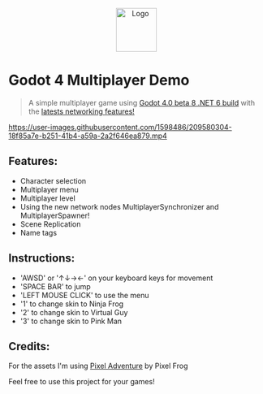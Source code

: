 <br />
<div align="center">
      <img src="https://user-images.githubusercontent.com/1598486/209569770-64ca0ef8-7830-43ee-b065-dce5a8417ba4.png" alt="Logo" width="80" height="86">    
</div>

# Godot 4 Multiplayer Demo 
> A simple multiplayer game using [Godot 4.0 beta 8 .NET 6 build](https://godotengine.org/article/dev-snapshot-godot-4-0-beta-8#downloads) with the [latests networking features!](https://godotengine.org/article/multiplayer-changes-godot-4-0-report-4)


https://user-images.githubusercontent.com/1598486/209580304-18f85a7e-b251-41b4-a59a-2a2f646ea879.mp4



## Features:
  - Character selection
  - Multiplayer menu 
  - Multiplayer level
  - Using the new network nodes MultiplayerSynchronizer and MultiplayerSpawner!
  - Scene Replication 
  - Name tags 

## Instructions:
  - 'AWSD' or '↑↓→←' on your keyboard keys for movement
  - 'SPACE BAR' to jump  
  - 'LEFT MOUSE CLICK' to use the menu
  - '1' to change skin to Ninja Frog
  - '2' to change skin to Virtual Guy
  - '3' to change skin to Pink Man

## Credits:

For the assets I'm using [Pixel Adventure](https://pixelfrog-assets.itch.io/pixel-adventure-1) by Pixel Frog

Feel free to use this project for your games!
